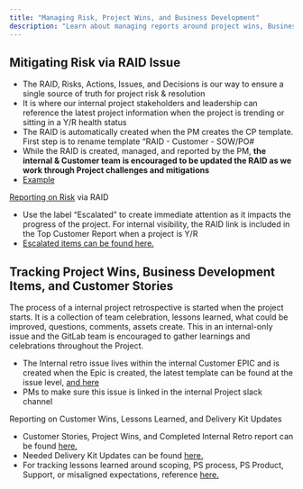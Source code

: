 ```yaml
---
title: "Managing Risk, Project Wins, and Business Development"
description: "Learn about managing reports around project wins, Business Development Items, and Customer Stories."
---
```


## Mitigating Risk via RAID Issue

* The RAID, Risks, Actions, Issues, and Decisions is our way to ensure a single source of truth for project risk & resolution
* It is where our internal project stakeholders and leadership can reference the latest project information when the project is trending or sitting in a Y/R health status
* The RAID is automatically created when the PM creates the CP template. First step is to rename template “RAID - Customer - SOW/PO#
* While the RAID is created, managed, and reported by the PM, **the internal & Customer team is encouraged to be updated the RAID as we work through Project challenges and mitigations**
* [Example](https://gitlab.com/gitlab-com/customer-success/professional-services-group/professional-services-delivery/gitlab-professional-services/autozone/SOW-2464/-/boards/7689705?label_name[]=PS%20RAID%20Log "RAID Log")

[Reporting on Risk](https://gitlab.com/groups/gitlab-com/customer-success/professional-services-group/-/issues/?sort=updated_desc&state=opened&label_name%5B%5D=Escalated&first_page_size=20) via RAID

* Use the label “Escalated” to create immediate attention as it impacts the progress of the project. For internal visibility, the RAID link is included in the Top Customer Report when a project is Y/R
* [Escalated items can be found here.](https://gitlab.com/groups/gitlab-com/customer-success/professional-services-group/-/issues/?sort=updated_desc&state=opened&label_name%5B%5D=Escalated&first_page_size=20)

## Tracking Project Wins, Business Development Items, and Customer Stories

The process of a internal project retrospective is started when the project starts. It is a collection of team celebration, lessons learned, what could be improved, questions, comments, assets create. This in an internal-only issue and the GitLab team is encouraged to gather learnings and celebrations throughout the Project.

* The Internal retro issue lives within the internal Customer EPIC and is created when the Epic is created, the latest template can be found at the issue level, [and here](https://gitlab.com/gitlab-com/customer-success/professional-services-group/ww-consulting/ps-plan/-/blob/master/.gitlab/issue_templates/project_retrospective.md?ref_type=heads)
* PMs to make sure this issue is linked in the internal Project slack channel

Reporting on Customer Wins, Lessons Learned, and Delivery Kit Updates

* Customer Stories, Project Wins, and Completed Internal Retro report can be found [here.](https://gitlab.com/groups/gitlab-com/customer-success/professional-services-group/-/issues/?sort=updated_desc&state=opened&or%5Blabel_name%5D%5B%5D=RetroComplete&or%5Blabel_name%5D%5B%5D=CustomerStory&or%5Blabel_name%5D%5B%5D=ProjectWin&first_page_size=20)
* Needed Delivery Kit Updates can be found [here.](https://gitlab.com/groups/gitlab-com/customer-success/professional-services-group/-/issues/?sort=updated_desc&state=opened&label_name%5B%5D=Delivery%20Kit%20Update&first_page_size=20)
* For tracking lessons learned around scoping, PS process, PS Product, Support, or misaligned expectations, reference [here.](https://gitlab.com/groups/gitlab-com/customer-success/professional-services-group/-/issues/?sort=updated_desc&state=opened&or%5Blabel_name%5D%5B%5D=llProduct&or%5Blabel_name%5D%5B%5D=llPsProcess&or%5Blabel_name%5D%5B%5D=llFinanceDelays&or%5Blabel_name%5D%5B%5D=WE-scoping&or%5Blabel_name%5D%5B%5D=llSupport&or%5Blabel_name%5D%5B%5D=llExpectation&first_page_size=20)
